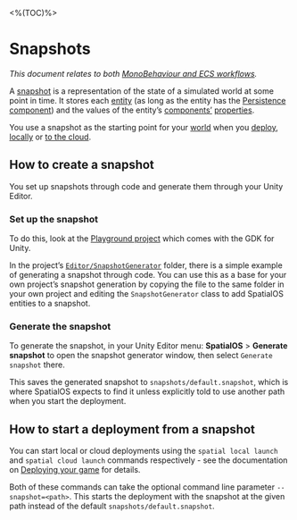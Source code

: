 <%(TOC)%>
# Snapshots
_This document relates to both [MonoBehaviour and ECS workflows]({{urlRoot}}/content/intro-workflows-spatialos-entities)._

A [snapshot](https://docs.improbable.io/reference/latest/shared/glossary#snapshot) is a representation of the state of a simulated world at some point in time. It stores each [entity](https://docs.improbable.io/reference/13.2/shared/glossary#entity) (as long as the entity has the [Persistence component](https://docs.improbable.io/reference/latest/shared/glossary#persistence)) and the values of the entity’s [components’](https://docs.improbable.io/reference/latest/shared/glossary#component) [properties](https://docs.improbable.io/reference/13.2/shared/glossary#property).

You use a snapshot as the starting point for your [world](https://docs.improbable.io/reference/latest/shared/glossary#spatialos-world) when you [deploy](https://docs.improbable.io/reference/latest/shared/glossary#deploying), [locally](https://docs.improbable.io/reference/latest/shared/glossary#local-deployment) or [to the cloud](https://docs.improbable.io/reference/latest/shared/glossary#cloud-deployment).

## How to create a snapshot
You set up snapshots through code and generate them through your Unity Editor.

### Set up the snapshot
To do this, look at the [Playground project](https://github.com/spatialos/UnityGDK/tree/master/workers/unity/Assets/Playground) which comes with the GDK for Unity.

In the project’s [`Editor/SnapshotGenerator`](https://github.com/spatialos/UnityGDK/tree/master/workers/unity/Assets/Playground/Editor/SnapshotGenerator) folder, there is a simple example of generating a snapshot through code.
You can use this as a base for your own project’s snapshot generation by copying the file to the same folder in your own project and editing the `SnapshotGenerator` class to add SpatialOS entities to a snapshot.

### Generate the snapshot
To generate the snapshot, in your Unity Editor menu: **SpatialOS** > **Generate snapshot** to open the snapshot generator window, then select `Generate snapshot` there.

This saves the generated snapshot to `snapshots/default.snapshot`, which is where SpatialOS expects to find it unless explicitly told to use another path when you start the deployment.

## How to start a deployment from a snapshot
You can start local or cloud deployments using the `spatial local launch` and `spatial cloud launch` commands respectively - see the documentation on [Deploying your game]({{urlRoot}}/content/deploy) for details.

Both of these commands can take the optional command line parameter `--snapshot=<path>`. This starts the deployment with the snapshot at the given path instead of the default `snapshots/default.snapshot`.
